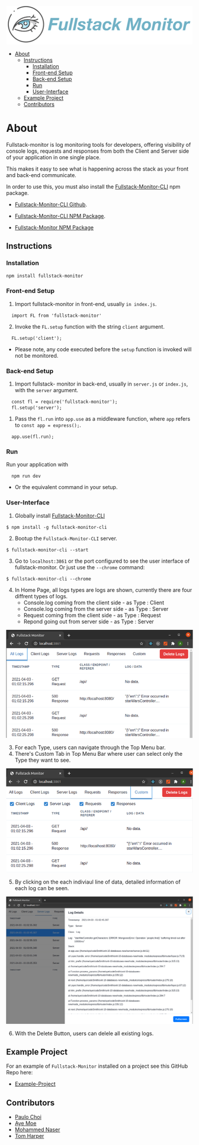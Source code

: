 ![](./img/Fullstack-Monitor-Banner.jpeg)

- [About](#about)
  - [Instructions](#instructions)
    - [Installation](#installation)
    - [Front-end Setup](#front-end-setup)
    - [Back-end Setup](#back-end-setup)
    - [Run](#run)
    - [User-Interface](#user-interface)
  - [Example Project](#example-project)
  - [Contributors](#contributors)

# About
Fullstack-monitor is log monitoring tools for developers, offering visibility of console logs, requests and responses from both the Client and Server side of your application in one single place.

This makes it easy to see what is happening across the stack as your front and back-end communicate.

In order to use this, you must also install the [Fullstack-Monitor-CLI](https://github.com/PFA-Pink-Fairy-Armadillo/fullstack-monitor-cli) npm package.

- [Fullstack-Monitor-CLI Github](https://github.com/PFA-Pink-Fairy-Armadillo/fullstack-monitor-cli).
- [Fullstack-Monitor-CLI NPM Package](https://www.npmjs.com/package/fullstack-monitor-cli).

- [Fullstack-Monitor NPM Package](https://www.npmjs.com/package/fullstack-monitor)

## Instructions

### Installation
```
npm install fullstack-monitor
```
### Front-end Setup
1. Import fullstack-monitor in front-end, usually `in index.js`.
```
  import FL from 'fullstack-monitor'
```
            
2. Invoke the `FL.setup` function with the string `client` argument.
```
  FL.setup('client');
```
- Please note, any code executed before the `setup` function is invoked will not be monitored.

### Back-end Setup
1. Import fullstack- monitor in back-end, usually in `server.js` or `index.js`, with the `server` argument. 
```
  const fl = require('fullstack-monitor');
  fl.setup('server');
```

1. Pass the `fl.run` into `app.use` as a middleware function, where `app` refers to `const app = express();`.
```
  app.use(fl.run);
```


### Run
Run your application with
```
  npm run dev
```
- Or the equivalent command in your setup.

### User-Interface
1. Globally install [Fullstack-Monitor-CLI](https://www.npmjs.com/package/fullstack-monitor-cli)
```
$ npm install -g fullstack-monitor-cli
```
2. Bootup the `Fullstack-Monitor-CLI` server.
```
$ fullstack-monitor-cli --start
```
3. Go to `localhost:3861` or the port configured to see the user interface of fullstack-monitor. Or just use the `--chrome` command:
```
$ fullstack-monitor-cli --chrome
```
4. In Home Page, all logs types are logs are shown, currently there are four diffrent types of logs.
    - Console.log coming from the client side - as  Type : Client
    - Console.log coming from the server side - as  Type : Server
    - Request coming from the client side - as Type : Request
    - Repond going out from server side - as Type : Server
    
![Alt text](/img/main_page.PNG?raw=true "Main Page")

3. For each Type, users can navigate through the Top Menu bar.
4. There's Custom Tab in Top Menu Bar where user can select only the Type they want to see.

![Alt text](/img/custom_logs.PNG?raw=true "Custom Logs")

5. By clicking on the each indiviaul line of data, detailed information of each log can be seen.

![Alt text](/img/detailed_info.PNG?raw=true "Detailed Info")

6. With the Delete Button, users can delele all existing logs.

## Example Project

For an example of `Fullstack-Monitor` installed on a project see this GitHub Repo here:

- [Example-Project](https://github.com/PFA-Pink-Fairy-Armadillo/Example-Project)

## Contributors

- [Paulo Choi](https://github.com/paulochoi)
- [Aye Moe](https://github.com/ayemmoe)
- [Mohammed Naser](https://github.com/mnaser11218)
- [Tom Harper](https://github.com/tommyrharper)
